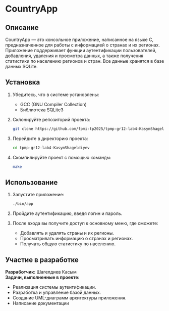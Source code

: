 # CountryApp

## Описание
CountryApp — это консольное приложение, написанное на языке C, предназначенное для работы с информацией о странах и их регионах. Приложение поддерживает функции аутентификации пользователей, добавления, удаления и просмотра данных, а также получения статистики по населению регионов и стран. Все данные хранятся в базе данных SQLite.

## Установка

1. Убедитесь, что в системе установлены:
   - GCC (GNU Compiler Collection)
   - Библиотека SQLite3

2. Склонируйте репозиторий проекта:
   ```bash
   git clone https://github.com/fpmi-tp2025/tpmp-gr12-lab4-KasymShageldiyev.git
   ```

3. Перейдите в директорию проекта:
   ```bash
   cd tpmp-gr12-lab4-KasymShageldiyev
   ```

4. Скомпилируйте проект с помощью команды:
   ```bash
   make
   ```

## Использование

1. Запустите приложение:
   ```bash
   ./bin/app
   ```

2. Пройдите аутентификацию, введя логин и пароль.

3. После входа вы получите доступ к основному меню, где сможете:
   - Добавлять и удалять страны и их регионы.
   - Просматривать информацию о странах и регионах.
   - Получать общую статистику по населению.

## Участие в разработке

**Разработчик:** Шагелдиев Касым  
**Задачи, выполненные в проекте:**
- Реализация системы аутентификации.
- Разработка и управление базой данных.
- Создание UML-диаграмм архитектуры приложения.
- Написание документации

